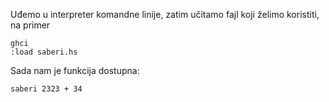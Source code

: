 Uđemo u interpreter komandne linije, zatim učitamo fajl koji želimo koristiti, na primer

```
ghci
:load saberi.hs
```

Sada nam je funkcija dostupna:

```
saberi 2323 + 34
```
